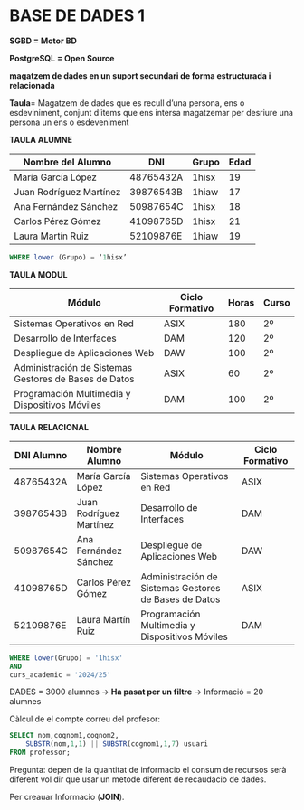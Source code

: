 # BASE DE DADES 1

**SGBD = Motor BD**

**PostgreSQL = Open Source**

**magatzem de dades en un suport secundari de forma estructurada i relacionada**

**Taula**= Magatzem de dades que es recull d’una persona, ens o esdeviniment, conjunt d’items que ens intersa magatzemar per desriure una persona un ens o esdeveniment

**TAULA ALUMNE**

| **Nombre del Alumno** | **DNI** | **Grupo** | **Edad** |
| --- | --- | --- | --- |
| María García López | 48765432A | 1hisx | 19 |
| Juan Rodríguez Martínez | 39876543B | 1hiaw | 17 |
| Ana Fernández Sánchez | 50987654C | 1hisx | 18 |
| Carlos Pérez Gómez | 41098765D | 1hisx | 21 |
| Laura Martín Ruiz | 52109876E | 1hiaw | 19 |

```sql
WHERE lower (Grupo) = ‘1hisx’
```

**TAULA MODUL**

| **Módulo** | **Ciclo Formativo** | **Horas** | **Curso** |
| --- | --- | --- | --- |
| Sistemas Operativos en Red | ASIX | 180 | 2º |
| Desarrollo de Interfaces | DAM | 120 | 2º |
| Despliegue de Aplicaciones Web | DAW | 100 | 2º |
| Administración de Sistemas Gestores de Bases de Datos | ASIX | 60 | 2º |
| Programación Multimedia y Dispositivos Móviles | DAM | 100 | 2º |

**TAULA RELACIONAL**

| **DNI Alumno** | **Nombre Alumno** | **Módulo** | **Ciclo Formativo** |
| --- | --- | --- | --- |
| 48765432A | María García López | Sistemas Operativos en Red | ASIX |
| 39876543B | Juan Rodríguez Martínez | Desarrollo de Interfaces | DAM |
| 50987654C | Ana Fernández Sánchez | Despliegue de Aplicaciones Web | DAW |
| 41098765D | Carlos Pérez Gómez | Administración de Sistemas Gestores de Bases de Datos | ASIX |
| 52109876E | Laura Martín Ruiz | Programación Multimedia y Dispositivos Móviles | DAM |

```sql
WHERE lower(Grupo) = '1hisx'
AND
curs_academic = '2024/25'
```

DADES = 3000 alumnes → **Ha pasat per un filtre** → Informació = 20 alumnes

Càlcul de el compte correu del profesor: 

```sql
SELECT nom,cognom1,cognom2,
	SUBSTR(nom,1,1) || SUBSTR(cognom1,1,7) usuari
FROM professor;
```

Pregunta: depen de la quantitat de informacio el consum de recursos serà diferent vol dir que usar un metode diferent de recaudacio de dades.

Per creauar Informacio (**JOIN**).